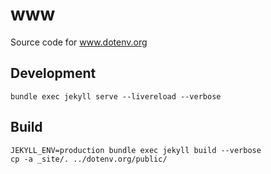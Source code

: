 # www

Source code for www.dotenv.org

## Development

```
bundle exec jekyll serve --livereload --verbose
```

## Build

```
JEKYLL_ENV=production bundle exec jekyll build --verbose
cp -a _site/. ../dotenv.org/public/
```
